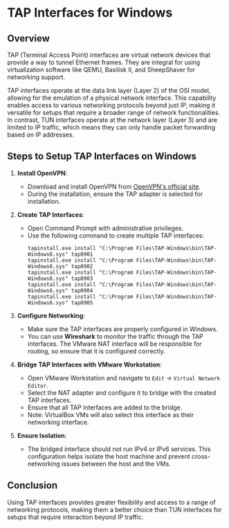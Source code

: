 # TAP Interfaces for Windows

## Overview
TAP (Terminal Access Point) interfaces are virtual network devices that provide a way to tunnel Ethernet frames. They are integral for using virtualization software like QEMU, Basilisk II, and SheepShaver for networking support.

TAP interfaces operate at the data link layer (Layer 2) of the OSI model, allowing for the emulation of a physical network interface. This capability enables access to various networking protocols beyond just IP, making it versatile for setups that require a broader range of network functionalities. In contrast, TUN interfaces operate at the network layer (Layer 3) and are limited to IP traffic, which means they can only handle packet forwarding based on IP addresses.

## Steps to Setup TAP Interfaces on Windows

1. **Install OpenVPN**:
   - Download and install OpenVPN from [OpenVPN's official site](https://openvpn.net/community-downloads/).
   - During the installation, ensure the TAP adapter is selected for installation.

2. **Create TAP Interfaces**:
   - Open Command Prompt with administrative privileges.
   - Use the following command to create multiple TAP interfaces:
     ```shell
     tapinstall.exe install "C:\Program Files\TAP-Windows\bin\TAP-Windows6.sys" tap0901
     tapinstall.exe install "C:\Program Files\TAP-Windows\bin\TAP-Windows6.sys" tap0902
     tapinstall.exe install "C:\Program Files\TAP-Windows\bin\TAP-Windows6.sys" tap0903
     tapinstall.exe install "C:\Program Files\TAP-Windows\bin\TAP-Windows6.sys" tap0904
     tapinstall.exe install "C:\Program Files\TAP-Windows\bin\TAP-Windows6.sys" tap0905
     ```

3. **Configure Networking**:
   - Make sure the TAP interfaces are properly configured in Windows.
   - You can use **Wireshark** to monitor the traffic through the TAP interfaces. The VMware NAT interface will be responsible for routing, so ensure that it is configured correctly.

4. **Bridge TAP Interfaces with VMware Workstation**:
   - Open VMware Workstation and navigate to `Edit` -> `Virtual Network Editor`.
   - Select the NAT adapter and configure it to bridge with the created TAP interfaces.
   - Ensure that all TAP interfaces are added to the bridge.
   - Note: VirtualBox VMs will also select this interface as their networking interface.

5. **Ensure Isolation**:
   - The bridged interface should not run IPv4 or IPv6 services. This configuration helps isolate the host machine and prevent cross-networking issues between the host and the VMs.

## Conclusion
Using TAP interfaces provides greater flexibility and access to a range of networking protocols, making them a better choice than TUN interfaces for setups that require interaction beyond IP traffic.